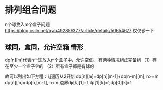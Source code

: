 # 排列组合问题
n个球放入m个盒子问题
https://blog.csdn.net/qwb492859377/article/details/50654627
仅仅谈一下 
## 球同，盒同，允许空箱 情形
dp[n][m]代表n个球放入m个盒子中，允许空值。
有两种情况组成完备组
（1）存在至少一个盒子空的
（2）所有盒子都是有球的

故可以列出如下方程：i,j遍历从2开始
dp[n][m]=dp[n][m-1]+dp[n-m][m], n>=m
dp[n][m]=dp[n][m-1], n<m
边界dp[k][1]=1,dp[1][k]=1,dp[0][k]=1
